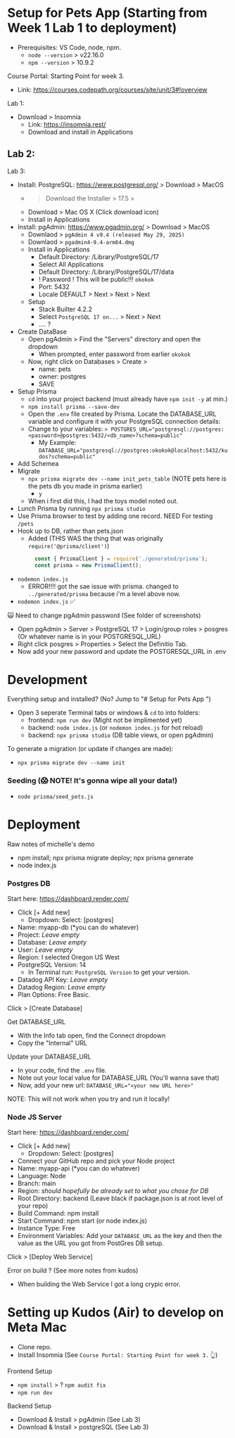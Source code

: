 # Setup for Pets App (Starting from Week 1 Lab 1 to deployment)
- Prerequisites: VS Code, node, npm.
  - `node --version` > v22.16.0
  - `npm --version` > 10.9.2

Course Portal: Starting Point for week 3.
- Link: https://courses.codepath.org/courses/site/unit/3#!overview

Lab 1:
- Download > Insomnia
  - Link: https://insomnia.rest/
  - Download and install in Applications

Lab 2: 
- 

Lab 3: 
- Install: PostgreSQL: https://www.postgresql.org/ > Download > MacOS 
  - > Download the Installer > 17.5 > 
  - Download > Mac OS X (Click download icon)
  - Install in Applications
- Install: pgAdmin: https://www.pgadmin.org/ > Download > MacOS
  - Downlaod > `pgAdmin 4 v9.4 (released May 29, 2025)`
  - Downlaod > `pgadmin4-9.4-arm64.dmg`
  - Install in Applications
    - Default Directory: /Library/PostgreSQL/17
    - Select All Applications
    - Default Directory: /Library/PostgreSQL/17/data
    - ! Password ! This will be public!!! `okokok`
    - Port: 5432
    - Locale DEFAULT > Next > Next > Next
  - Setup
    - Stack Builter 4.2.2
    - Select `PostgreSQL 17 on...` > Next > Next
    - .... ? 
- Create DataBase
  - Open pgAdmin > Find the "Servers" directory and open the dropdown 
    - When prompted, enter password from earlier `okokok`
  - Now, right click on Databases > Create > 
    - name: pets
    - owner: postgres
    - SAVE
- Setup Prisma
   - `cd` into your project backend (must already have `npm init -y` at min.)
   - `npm install prisma --save-dev`
   - Open the `.env` file created by Prisma. Locate the DATABASE_URL variable and configure it with your PostgreSQL connection details: 
   - Change to your variables: `> POSTGRES_URL="postgresql://postgres:<password>@postgres:5432/<db_name>?schema=public"`
     - My Example: `DATABASE_URL="postgresql://postgres:okokok@localhost:5432/kudos?schema=public"`
- Add Schemea
- Migrate
  - `npx prisma migrate dev --name init_pets_table` (NOTE pets here is the pets db you made in prisma earlier)
    - `y`
  - When i first did this, I had the toys model noted out. 
- Lunch Prisma by running `npx prisma studio`
- Use Prisma browser to test by adding one record. NEED For testing `/pets`
- Hook up to DB, rather than pets.json
  - Added (THIS WAS the thing that was originally `require('@prisma/client')`)
    ```javascript
      const { PrismaClient } = require('./generated/prisma');
      const prisma = new PrismaClient();
    ```
- `nodemon index.js` 
  - ERROR!!!! got the sae issue with prisma. changed to `../generated/prisma` because i'm a level above now.
- `nodemon index.js` ✅

🙀 Need to change pgAdmin password (See folder of screenshots)
- Open pgAdmin > Server > PostgreSQL 17 > Login/group roles > posgres (Or whatever name is in your POSTGRESQL_URL)
- Right click posgres > Properties > Select the Definitio Tab. 
- Now add your new password and update the POSTGRESQL_URL in .env


# Development

Everything setup and installed? (No? Jump to "# Setup for Pets App ")
- Open 3 seperate Terminal tabs or windows & `cd` to into folders: 
  - frontend: `npm run dev` (Might not be implimented yet)
  - backend: `node index.js` (or `nodemon index.js` for hot reload)
  - backend: `npx prisma studio` (DB table views, or open pgAdmin)

To generate a migration (or update if changes are made):
- `npx prisma migrate dev --name init`

### Seeding (😱 NOTE! It's gonna wipe all your data!)
- `node prisma/seed_pets.js`


# Deployment

Raw notes of michelle's demo
- npm install; npx prisma migrate deploy; npx prisma generate
- node index.js























### Postgres DB
Start here: https://dashboard.render.com/
- Click [+ Add new]
  - Dropdown: Select: [postgres]
- Name: myapp-db (*you can do whatever)
- Project: *Leave empty*
- Database: *Leave empty*
- User: *Leave empty*
- Region: I selected Oregon US West
- PostgreSQL Version: 14
  - In Terminal run: `PostgreSQL Version` to get your version.
- Datadog API Key: *Leave empty*
- Datadog Region: *Leave empty*
- Plan Options: Free Basic. 

Click > [Create Database]

Get DATABASE_URL
- With the Info tab open, find the Connect dropdown 
- Copy the "Internal" URL

Update your DATABASE_URL
- In your code, find the `.env` file.
- Note out your local value for DATABASE_URL (You'll wanna save that)
- Now, add your new url: `DATABASE_URL="<your new URL here>"`

NOTE: This will not work when you try and run it locally!

### Node JS Server
Start here: https://dashboard.render.com/
- Click [+ Add new]
  - Dropdown: Select: [postgres]
- Connect your GitHub repo and pick your Node project
- Name: myapp-api (*you can do whatever)
- Language: Node
- Branch: main 
- Region: *should hopefully be already set to what you chose for DB*
- Root Directory: backend (Leave black if package.json is at root level of your repo)
- Build Command: npm install
- Start Command: npm start (or node index.js)
- Instance Type: Free
- Environment Variables: Add your `DATABASE_URL` as the key and then the value as the URL you got from PostGres DB setup.

Click > [Deploy Web Service]

Error on build ? (See more notes from kudos)
- When building the Web Service I got a long crypic error. 

# Setting up Kudos (Air) to develop on Meta Mac
- Clone repo.
- Install Insomnia (See `Course Portal: Starting Point for week 3.` 👆)

Frontend Setup
- `npm install` > ? `npm audit fix`
- `npm run dev`

Backend Setup
- Download & Install > pgAdmin (See Lab 3)
- Download & Install > postgreSQL (See Lab 3)